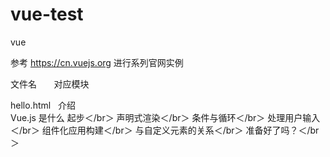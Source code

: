 # vue-test
vue

参考 https://cn.vuejs.org 进行系列官网实例

文件名        对应模块  

hello.html    介绍    
                Vue.js 是什么
                起步＜/br＞
                声明式渲染＜/br＞
                条件与循环＜/br＞
                处理用户输入＜/br＞
                组件化应用构建＜/br＞
                与自定义元素的关系＜/br＞
                准备好了吗？＜/br＞
